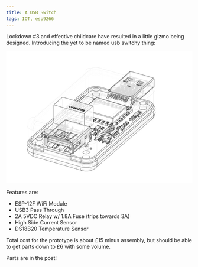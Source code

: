 ```yaml
---
title: A USB Switch
tags: IOT, esp9266
---
```


Lockdown #3 and effective childcare have resulted in a little gizmo being designed. Introducing the yet to be named usb switchy thing:

![USB Switch](/_images/jan21/1.jpg)

Features are:

* ESP-12F WiFi Module
* USB3 Pass Through
* 2A 5VDC Relay w/ 1.8A Fuse (trips towards 3A)
* High Side Current Sensor
* DS18B20 Temperature Sensor

Total cost for the prototype is about £15 minus assembly, but should be able to get parts down to £6 with some volume.

Parts are in the post!
